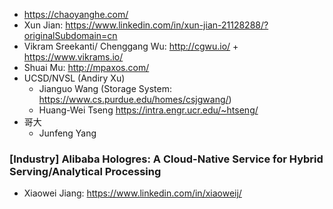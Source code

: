 
* <https://chaoyanghe.com/>
* Xun Jian: https://www.linkedin.com/in/xun-jian-21128288/?originalSubdomain=cn
* Vikram Sreekanti/ Chenggang Wu: http://cgwu.io/ + https://www.vikrams.io/
* Shuai Mu: http://mpaxos.com/
* UCSD/NVSL (Andiry Xu)
  * Jianguo Wang (Storage System: https://www.cs.purdue.edu/homes/csjgwang/)
  * Huang-Wei Tseng https://intra.engr.ucr.edu/~htseng/
* 哥大
  *  Junfeng Yang
### [Industry] Alibaba Hologres: A Cloud-Native Service for Hybrid Serving/Analytical Processing
* Xiaowei Jiang: https://www.linkedin.com/in/xiaoweij/ 


